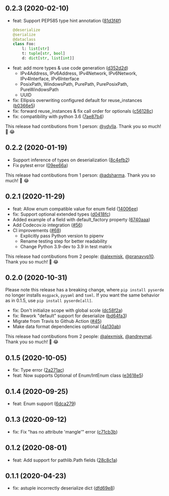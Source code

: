 ## 0.2.3 (2020-02-10)

* feat: Support PEP585 type hint annotation ([81d3f4f](https://github.com/yukinarit/pyserde/commit/81d3f4f))
    ```python
    @deserialize
    @serialize
    @dataclass
    class Foo:
        l: list[str]
        t: tuple[str, bool]
        d: dict[str, list[int]]
    ```
* feat: add more types & use code generation ([d352d2d](https://github.com/yukinarit/pyserde/commit/d352d2d))
    * IPv4Address, IPv6Address, IPv4Network, IPv6Network, IPv4Interface, IPv6Interface
    * PosixPath, WindowsPath, PurePath, PurePosixPath, PureWindowsPath
    * UUID
* fix: Ellipsis overwriting configured default for reuse_instances ([b0366e5](https://github.com/yukinarit/pyserde/commit/b0366e5))
* fix: forward reuse_instances & fix call order for optionals ([c56128c](https://github.com/yukinarit/pyserde/commit/c56128c))
* fix: compatibility with python 3.6 ([7ae87b4](https://github.com/yukinarit/pyserde/commit/7ae87b4))

This release had contibutions from 1 person: [@ydylla](https://github.com/ydylla). Thank you so much! :tada: :joy:

## 0.2.2 (2020-01-19)

* Support inference of types on deserialization ([8c4efb2](https://github.com/yukinarit/pyserde/commit/8c4efb2))
* Fix pytest error ([09ee66a](https://github.com/yukinarit/pyserde/commit/09ee66a))

This release had contibutions from 1 person: [@adsharma](https://github.com/adsharma). Thank you so much! :tada: :joy:

## 0.2.1 (2020-11-29)

* feat: Allow enum compatible value for enum field ([14006ee](https://github.com/yukinarit/pyserde/commit/14006ee))
* fix: Support optional extended types ([d0418fc](https://github.com/yukinarit/pyserde/commit/d0418fc))
* Added example of a field with default_factory property ([6740aaa](https://github.com/yukinarit/pyserde/commit/6740aaa))
* Add Codecov.io integration ([#56](https://github.com/yukinarit/pyserde/pull/56))
* CI improvements ([#68](https://github.com/yukinarit/pyserde/pull/68))
    * Explicitly pass Python version to pipenv
    * Rename testing step for better readability
    * Change Python 3.9-dev to 3.9 in test matrix

This release had contibutions from 2 people: [@alexmisk](https://github.com/alexmisk), [@pranavvp10](https://github.com/pranavvp10). Thank you so much! :turkey: :joy:

## 0.2.0 (2020-10-31)

Please note this release has a breaking change, where `pip install pyserde` no longer installs `msgpack`, `pyyaml` and `toml`. If you want the same behavior as in 0.1.5, use `pip install pyserde[all]`.

* fix: Don't initialize scope with global scole ([dc58f2a](https://github.com/yukinarit/pyserde/commit/dc58f2a))
* fix: Rework "default" support for deserialize ([bd64fa3](https://github.com/yukinarit/pyserde/commit/bd64fa3))
* Migrate from Travis to Github Action ([#45](https://github.com/yukinarit/pyserde/pull/45))
* Make data format dependencies optional ([4a130ab](https://github.com/yukinarit/pyserde/commit/4a130ab))

This release had contibutions from 2 people: [@alexmisk](https://github.com/alexmisk), [@andreymal](https://github.com/andreymal). Thank you so much! :tada: :joy:

## 0.1.5 (2020-10-05)

* fix: Type error ([2a271ac](https://github.com/yukinarit/pyserde/commit/2a271acf32bb7b37546d0037ac5b62f39cdc5bb3))
* feat: Now supports Optional of Enum/IntEnum class ([e3618e5](https://github.com/yukinarit/pyserde/commit/e3618e5daea30cb787e80a0f3df23438c8bffcef))

## 0.1.4 (2020-09-25)

* feat: Enum support ([6dca279](https://github.com/yukinarit/pyserde/commit/6dca2792c32ceadbfdbd6e8aa50c0ac511661e7d))

## 0.1.3 (2020-09-12)

* fix: Fix "has no attribute 'mangle'" error ([c71cb3b](https://github.com/yukinarit/pyserde/commit/c71cb3b5aaad16d008d0220a72c119ee0fbddc1a))

## 0.1.2 (2020-08-01)

* feat: Add support for pathlib.Path fields ([28c8c1a](https://github.com/yukinarit/pyserde/commit/28c8c1a))

## 0.1.1 (2020-04-23)

* fix: astuple incorrectly deserialize dict ([dfd69e8](https://github.com/yukinarit/pyserde/commit/dfd69e8))
